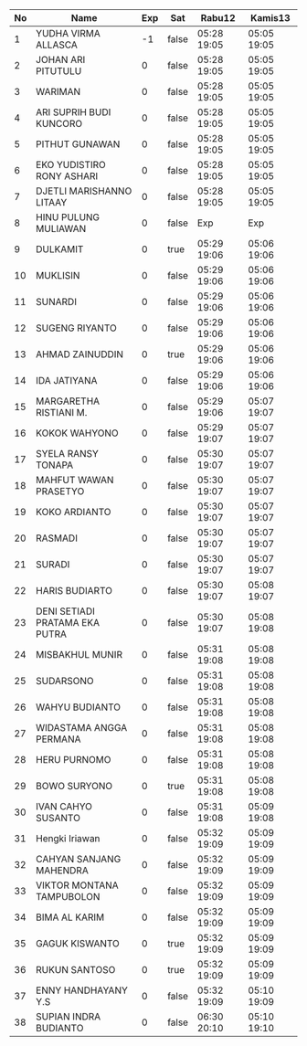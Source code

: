 | No | Name | Exp | Sat | Rabu12 | Kamis13 |
|-----|-----|-----|-----|-----|-----|
| 1 | YUDHA VIRMA ALLASCA | -1 | false | 05:28 19:05 | 05:05 19:05 |
| 2 | JOHAN ARI PITUTULU | 0 | false | 05:28 19:05 | 05:05 19:05 |
| 3 | WARIMAN | 0 | false | 05:28 19:05 | 05:05 19:05 |
| 4 | ARI SUPRIH BUDI KUNCORO | 0 | false | 05:28 19:05 | 05:05 19:05 |
| 5 | PITHUT GUNAWAN | 0 | false | 05:28 19:05 | 05:05 19:05 |
| 6 | EKO YUDISTIRO RONY ASHARI | 0 | false | 05:28 19:05 | 05:05 19:05 |
| 7 | DJETLI MARISHANNO LITAAY | 0 | false | 05:28 19:05 | 05:05 19:05 |
| 8 | HINU PULUNG MULIAWAN | 0 | false | Exp | Exp |
| 9 | DULKAMIT | 0 | true | 05:29 19:06 | 05:06 19:06 |
| 10 | MUKLISIN | 0 | false | 05:29 19:06 | 05:06 19:06 |
| 11 | SUNARDI | 0 | false | 05:29 19:06 | 05:06 19:06 |
| 12 | SUGENG RIYANTO | 0 | false | 05:29 19:06 | 05:06 19:06 |
| 13 | AHMAD ZAINUDDIN | 0 | true | 05:29 19:06 | 05:06 19:06 |
| 14 | IDA JATIYANA | 0 | false | 05:29 19:06 | 05:06 19:06 |
| 15 | MARGARETHA RISTIANI M. | 0 | false | 05:29 19:06 | 05:07 19:07 |
| 16 | KOKOK WAHYONO | 0 | false | 05:29 19:07 | 05:07 19:07 |
| 17 | SYELA RANSY TONAPA | 0 | false | 05:30 19:07 | 05:07 19:07 |
| 18 | MAHFUT WAWAN PRASETYO | 0 | false | 05:30 19:07 | 05:07 19:07 |
| 19 | KOKO ARDIANTO | 0 | false | 05:30 19:07 | 05:07 19:07 |
| 20 | RASMADI | 0 | false | 05:30 19:07 | 05:07 19:07 |
| 21 | SURADI | 0 | false | 05:30 19:07 | 05:07 19:07 |
| 22 | HARIS BUDIARTO | 0 | false | 05:30 19:07 | 05:08 19:07 |
| 23 | DENI SETIADI PRATAMA EKA PUTRA | 0 | false | 05:30 19:07 | 05:08 19:08 |
| 24 | MISBAKHUL MUNIR | 0 | false | 05:31 19:08 | 05:08 19:08 |
| 25 | SUDARSONO | 0 | false | 05:31 19:08 | 05:08 19:08 |
| 26 | WAHYU BUDIANTO | 0 | false | 05:31 19:08 | 05:08 19:08 |
| 27 | WIDASTAMA ANGGA PERMANA | 0 | false | 05:31 19:08 | 05:08 19:08 |
| 28 | HERU PURNOMO | 0 | false | 05:31 19:08 | 05:08 19:08 |
| 29 | BOWO SURYONO | 0 | true | 05:31 19:08 | 05:08 19:08 |
| 30 | IVAN CAHYO SUSANTO | 0 | false | 05:31 19:08 | 05:09 19:08 |
| 31 | Hengki Iriawan | 0 | false | 05:32 19:09 | 05:09 19:09 |
| 32 | CAHYAN SANJANG MAHENDRA | 0 | false | 05:32 19:09 | 05:09 19:09 |
| 33 | VIKTOR MONTANA TAMPUBOLON | 0 | false | 05:32 19:09 | 05:09 19:09 |
| 34 | BIMA AL KARIM | 0 | false | 05:32 19:09 | 05:09 19:09 |
| 35 | GAGUK KISWANTO | 0 | true | 05:32 19:09 | 05:09 19:09 |
| 36 | RUKUN SANTOSO | 0 | true | 05:32 19:09 | 05:09 19:09 |
| 37 | ENNY HANDHAYANY Y.S | 0 | false | 05:32 19:09 | 05:10 19:09 |
| 38 | SUPIAN INDRA BUDIANTO | 0 | false | 06:30 20:10 | 05:10 19:10 |
